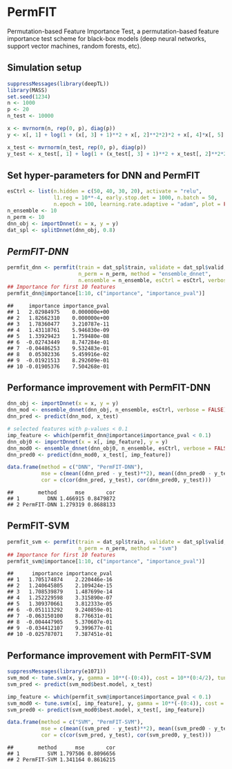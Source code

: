 PermFIT
================

Permutation-based Feature Importance Test, a permutation-based feature
importance test scheme for black-box models (deep neural networks,
support vector machines, random forests, etc).

## Simulation setup

``` r
suppressMessages(library(deepTL))
library(MASS)
set.seed(1234)  
n <- 1000
p <- 20
n_test <- 10000

x <- mvrnorm(n, rep(0, p), diag(p))
y <- x[, 1] + log(1 + (x[, 3] + 1)**2 + x[, 2]**2*2)*2 + x[, 4]*x[, 5] + rnorm(n)

x_test <- mvrnorm(n_test, rep(0, p), diag(p))
y_test <- x_test[, 1] + log(1 + (x_test[, 3] + 1)**2 + x_test[, 2]**2*2)*2 + x_test[, 4]*x_test[, 5] + rnorm(n)
```

## Set hyper-parameters for DNN and PermFIT

``` r
esCtrl <- list(n.hidden = c(50, 40, 30, 20), activate = "relu",
               l1.reg = 10**-4, early.stop.det = 1000, n.batch = 50,
               n.epoch = 100, learning.rate.adaptive = "adam", plot = FALSE)
n_ensemble <- 10
n_perm <- 10
dnn_obj <- importDnnet(x = x, y = y)
dat_spl <- splitDnnet(dnn_obj, 0.8)
```

## ***PermFIT-DNN***

``` r
permfit_dnn <- permfit(train = dat_spl$train, validate = dat_spl$valid, k_fold = 0,
                       n_perm = n_perm, method = "ensemble_dnnet", 
                       n.ensemble = n_ensemble, esCtrl = esCtrl, verbose = FALSE)
## Importance for first 10 features
permfit_dnn@importance[1:10, c("importance", "importance_pval")]
```

    ##     importance importance_pval
    ## 1   2.02984975    0.000000e+00
    ## 2   1.82662310    0.000000e+00
    ## 3   1.78360477    3.210787e-11
    ## 4   1.43118761    5.946830e-09
    ## 5   1.33929423    1.759480e-08
    ## 6  -0.02743449    8.747284e-01
    ## 7  -0.04486253    9.532483e-01
    ## 8   0.05302336    5.459916e-02
    ## 9  -0.01921513    8.292609e-01
    ## 10 -0.01905376    7.504268e-01

## Performance improvement with PermFIT-DNN

``` r
dnn_obj <- importDnnet(x = x, y = y)
dnn_mod <- ensemble_dnnet(dnn_obj, n_ensemble, esCtrl, verbose = FALSE)
dnn_pred <- predict(dnn_mod, x_test)

# selected features with p-values < 0.1 
imp_feature <- which(permfit_dnn@importance$importance_pval < 0.1)
dnn_obj0 <- importDnnet(x = x[, imp_feature], y = y)
dnn_mod0 <- ensemble_dnnet(dnn_obj0, n_ensemble, esCtrl, verbose = FALSE)
dnn_pred0 <- predict(dnn_mod0, x_test[, imp_feature])

data.frame(method = c("DNN", "PermFIT-DNN"), 
           mse = c(mean((dnn_pred - y_test)**2), mean((dnn_pred0 - y_test)**2)), 
           cor = c(cor(dnn_pred, y_test), cor(dnn_pred0, y_test)))
```

    ##        method      mse       cor
    ## 1         DNN 1.466915 0.8479872
    ## 2 PermFIT-DNN 1.279319 0.8688133

## **PermFIT-SVM**

``` r
permfit_svm <- permfit(train = dat_spl$train, validate = dat_spl$valid, k_fold = 0,
                       n_perm = n_perm, method = "svm")
## Importance for first 10 features
permfit_svm@importance[1:10, c("importance", "importance_pval")]
```

    ##      importance importance_pval
    ## 1   1.705174874    2.220446e-16
    ## 2   1.240645805    2.109424e-15
    ## 3   1.708539879    1.487699e-14
    ## 4   1.252229598    3.315890e-07
    ## 5   1.309370661    3.812333e-05
    ## 6  -0.051113292    9.240859e-01
    ## 7  -0.063150100    8.776631e-01
    ## 8  -0.004447905    5.370607e-01
    ## 9  -0.034412107    9.399677e-01
    ## 10 -0.025787071    7.387451e-01

## Performance improvement with PermFIT-SVM

``` r
suppressMessages(library(e1071))
svm_mod <- tune.svm(x, y, gamma = 10**(-(0:4)), cost = 10**(0:4/2), tunecontrol = tune.control(cross = 5))
svm_pred <- predict(svm_mod$best.model, x_test)

imp_feature <- which(permfit_svm@importance$importance_pval < 0.1)
svm_mod0 <- tune.svm(x[, imp_feature], y, gamma = 10**(-(0:4)), cost = 10**(0:4/2), tunecontrol = tune.control(cross = 5))
svm_pred0 <- predict(svm_mod0$best.model, x_test[, imp_feature])

data.frame(method = c("SVM", "PermFIT-SVM"), 
           mse = c(mean((svm_pred - y_test)**2), mean((svm_pred0 - y_test)**2)), 
           cor = c(cor(svm_pred, y_test), cor(svm_pred0, y_test)))
```

    ##        method      mse       cor
    ## 1         SVM 1.797506 0.8096656
    ## 2 PermFIT-SVM 1.341164 0.8616215
